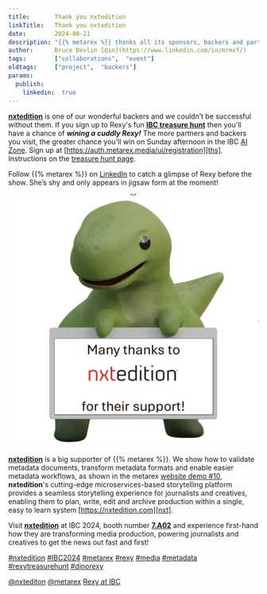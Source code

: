 ```yaml
---
title:       Thank you nxtedition
linkTitle:   Thank you nxtedition
date:        2024-08-21
description: "{{% metarex %}} thanks all its sponsors, backers and partners"
author:      Bruce Devlin [@in](https://www.linkedin.com/in/mrmxf/)
tags:        ["collaborations",  "event"]
oldtags:     ["project",  "backers"]
params:
  publish:
    linkedin:  true
---
```


**[nxtedition][nxt]** is one of our wonderful backers and we couldn’t be successful
without them. If you sign up to Rexy's fun **[IBC treasure hunt][ths]** then
you'll have a chance of ***wining a cuddly Rexy!*** The more partners and
backers you visit, the greater chance you'll win on Sunday afternoon in the IBC
[AI Zone][rxydraw]. Sign up at [https://auth.metarex.media/ui/registration][ths].
Instructions on the [treasure hunt page][thp].

Follow {{% metarex %}} on [LinkedIn][limrx] to catch a glimpse of Rexy before
the show. She’s shy and only appears in jigsaw form at the moment!

<img class = "ui centered bordered rounded image" src = "featured-nxtedition.png" alt = "nxtedition">

**[nxtedition][nxt]** is a big supporter of {{% metarex %}}. We show how to
validate metadata documents, transform metadata formats and enable easier
metadata workflows, as shown in the metarex [website demo #10,][dmo]
**nxtedition**'s cutting-edge microservices-based storytelling platform
provides a seamless storytelling experience for journalists and creatives,
enabling them to plan, write, edit and archive production within a single, easy
to learn system [https://nxtedition.com][nxt].

Visit **[nxtedition][nxtfp]** at IBC 2024, booth number **[7.A02][nxtfp]** and
experience first-hand how they are transforming media production, powering
journalists and creatives to get the news out fast and first!

[#nxtedition](https://www.linkedin.com/search/results/all/?keywords=%23nxtedition)
[#IBC2024](https://www.linkedin.com/search/results/all/?keywords=%23IBC2024)
[#metarex](https://www.linkedin.com/search/results/all/?keywords=%23metarex)
[#rexy](https://www.linkedin.com/search/results/all/?keywords=%23rexy)
[#media](https://www.linkedin.com/search/results/all/?keywords=%23media)
[#metadata](https://www.linkedin.com/search/results/all/?keywords=%23metadata)
[#rexytreasurehunt](https://www.linkedin.com/search/results/all/?keywords=%23rexytreasurehunt)
[#dinorexy](https://www.linkedin.com/search/results/all/?keywords=%23dinorexy)

<i class = "linkedin icon"></i>[@nxtediton](https://www.linkedin.com/company/nxtedition/)
<i class = "linkedin icon"></i>[@metarex][limrx]
<i class = "linkedin icon"></i>[Rexy at IBC][lirxy]

[nxt]:    https://nxtedition.com
[nxtfp]:  https://ibc2024.mapyourshow.com/8_0/floorplan/?hallID=C&selectedBooth=7.A02

[dmo]:     https://metarex.media/app/demos/
[limrx]:   https://uk.linkedin.com/company/metarex-media
[lirxy]:   https://www.linkedin.com/search/results/all/?keywords=%23ibc2024%20%23metarex%20%23rexy
[rxydraw]: https://ibc2024.mapyourshow.com/8_0/floorplan/?st=keyword&hallID=J&sv=V-NOVA&selectedBooth=14.AI03
[ths]:     https://auth.metarex.media/ui/registration
[thp]:     /project/treasure-hunt/
